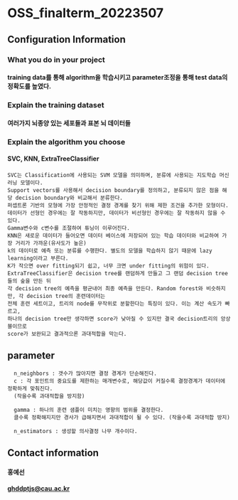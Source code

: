 # OSS_finalterm_20223507

  
## Configuration Information

### What you do in your project

#### training data를 통해 algorithm을 학습시키고 parameter조정을 통해 test data의 정확도를 높였다.

### Explain the training dataset
#### 여러가지 뇌종양 있는 세포들과 표본 뇌 데이터들

### Explain the algorithm you choose
#### SVC, KNN, ExtraTreeClassifier
  
    SVC는 Classification에 사용되는 SVM 모델을 의미하며, 분류에 사용되는 지도학습 머신러닝 모델이다.
    Support vectors를 사용해서 decision boundary를 정의하고, 분류되지 않은 점을 해당 decision boundary와 비교해서 분류한다. 
    퍼셉트론 기반의 모형에 가장 안정적인 결정 경계를 찾기 위해 제한 조건을 추가한 모형이다. 
    데이터가 선형인 경우에는 잘 작동하지만, 데이터가 비선형인 경우에는 잘 작동하지 않을 수 있다. 
    Gamma변수와 c변수를 조절하여 튜닝이 이루어진다.
    KNN은 새로운 데이터가 들어오면 데이터 베이스에 저장되어 있는 학습 데이터와 비교하여 가장 거리가 가까운(유사도가 높은)
    k의 데이터로 예측 또는 분류를 수행한다. 별도의 모델을 학습하지 않기 때문에 lazy learning이라고 부른다.
    K가 작으면 over fitting되기 쉽고, 너무 크면 under fitting의 위험이 있다.
    ExtraTreeClassifier은 decision tree를 랜덤하게 만들고 그 랜덤 decision tree들의 숲을 만든 뒤 
    각 decision tree의 예측을 평균내어 최종 예측을 만든다. Random forest와 비슷하지만, 각 decision tree의 훈련데이터는 
    전체 훈련 세트이고, 트리의 node를 무작위로 분할한다는 특징이 있다. 이는 계산 속도가 빠르고, 
    하나의 decision tree만 생각하면 score가 낮아질 수 있지만 결국 decision트리의 앙상블이므로 
    score가 보완되고 결과적으론 과대적합을 막는다.

## parameter
      n_neighbors : 갯수가 많아지면 결정 경계가 단순해진다.
      c : 각 포인트의 중요도를 제한하는 매개변수로, 해당값이 커질수록 결정경계가 데이터에 정확하게 맞춰진다. 
      (작을수록 과대적합을 방지함)
      
      gamma : 하나의 훈련 샘플이 미치는 영향의 범위를 결정한다. 
      클수록 정확해지지만 경사가 급해지면서 과대적합이 될 수 있다. (작을수록 과대적합 방지)
      
      n_estimators : 생성할 의사결정 나무 개수이다.

## Contact information
#### 홍예선
#### ghddptjs@cau.ac.kr
